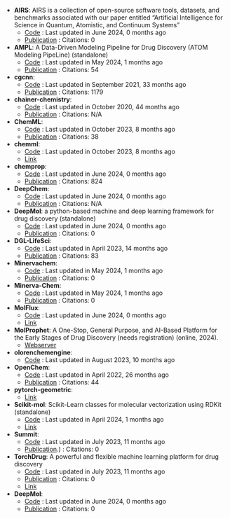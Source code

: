 - **AIRS**: AIRS is a collection of open-source software tools, datasets, and benchmarks associated with our paper entitled “Artificial Intelligence for Science in Quantum, Atomistic, and Continuum Systems”
	- [Code](https://github.com/divelab/AIRS/tree/main) : Last updated in June 2024, 0 months ago
	- [Publication](https://doi.org/10.48550/arXiv.2307.08423) : Citations: 0
- **AMPL**: A Data-Driven Modeling Pipeline for Drug Discovery (ATOM Modeling PipeLine) (standalone)
	- [Code](https://github.com/ATOMconsortium/AMPL) : Last updated in May 2024, 1 months ago
	- [Publication](https://doi.org/10.1021/acs.jcim.9b01053) : Citations: 54
- **cgcnn**: 
	- [Code](https://github.com/txie-93/cgcnn) : Last updated in September 2021, 33 months ago
	- [Publication](https://doi.org/10.1103/PhysRevLett.120.145301) : Citations: 1179
- **chainer-chemistry**: 
	- [Code](https://github.com/chainer/chainer-chemistry) : Last updated in October 2020, 44 months ago
	- [Publication](https://arxiv.org/abs/1807.01985) : Citations: N/A
- **ChemML**: 
	- [Code](https://github.com/hachmannlab/chemml) : Last updated in October 2023, 8 months ago
	- [Publication](https://doi.org/10.1002/wcms.1458) : Citations: 38
- **chemml**: 
	- [Code](https://github.com/hachmannlab/chemml) : Last updated in October 2023, 8 months ago
	- [Link](https://hachmannlab.github.io/chemml/)
- **chemprop**: 
	- [Code](https://github.com/chemprop/chemprop) : Last updated in June 2024, 0 months ago
	- [Publication](https://doi.org/10.1021/acs.jcim.9b00237) : Citations: 824
- **DeepChem**: 
	- [Code](https://github.com/deepchem/deepchem) : Last updated in June 2024, 0 months ago
	- [Publication](https://books.google.fr/books/about/Deep_Learning_for_the_Life_Sciences.html?id=5uiRDwAAQBAJ&redir_esc=y) : Citations: N/A
- **DeepMol**: a python-based machine and deep learning framework for drug discovery (standalone)
	- [Code](https://github.com/BioSystemsUM/DeepMol) : Last updated in June 2024, 0 months ago
	- [Publication](https://doi.org/10.1101/2024.05.27.595849) : Citations: 0
- **DGL-LifeSci**: 
	- [Code](https://github.com/awslabs/dgl-lifesci) : Last updated in April 2023, 14 months ago
	- [Publication](https://doi.org/10.1021/acsomega.1c04017) : Citations: 83
- **Minervachem**: 
	- [Code](https://github.com/lanl/minervachem) : Last updated in May 2024, 1 months ago
	- [Publication](https://doi.org/10.26434/chemrxiv-2024-r81c8) : Citations: 0
- **Minerva-Chem**: 
	- [Code](https://github.com/lanl/minervachem) : Last updated in May 2024, 1 months ago
	- [Publication](https://doi.org/10.26434/chemrxiv-2024-r81c8) : Citations: 0
- **MolFlux**: 
	- [Code](https://github.com/Exscientia/molflux) : Last updated in June 2024, 0 months ago
	- [Link](https://exscientia.github.io/molflux/)
- **MolProphet**: A One-Stop, General Purpose, and AI-Based Platform for the Early Stages of Drug Discovery (needs registration) (online, 2024).
	- [Webserver](https://www.molprophet.com/)
- **olorenchemengine**: 
	- [Code](https://github.com/Oloren-AI/olorenchemengine) : Last updated in August 2023, 10 months ago
- **OpenChem**: 
	- [Code](https://github.com/Mariewelt/OpenChem) : Last updated in April 2022, 26 months ago
	- [Publication](https://doi.org/10.1021/acs.jcim.0c00971) : Citations: 44
- **pytorch-geometric**: 
	- [Link](https://pytorch-geometric.readthedocs.io/en/latest/)
- **Scikit-mol**: Scikit-Learn classes for molecular vectorization using RDKit (standalone)
	- [Code](https://github.com/EBjerrum/scikit-mol) : Last updated in April 2024, 1 months ago
	- [Link](https://pypi.org/project/scikit-mol/)
- **Summit**: 
	- [Code](https://github.com/sustainable-processes/summit) : Last updated in July 2023, 11 months ago
	- [Publication](https://doi.org/10.1002/cmtd.202000051).) : Citations: 0
- **TorchDrug**: A powerful and flexible machine learning platform for drug discovery
	- [Code](https://github.com/DeepGraphLearning/torchdrug/) : Last updated in July 2023, 11 months ago
	- [Publication](https://doi.org/10.48550/arXiv.2202.08320) : Citations: 0
	- [Link](https://torchdrug.ai/)
- **DeepMol**: 
	- [Code](https://github.com/BioSystemsUM/DeepMol) : Last updated in June 2024, 0 months ago
	- [Publication](https://doi.org/10.1101/2024.05.27.595849) : Citations: 0
